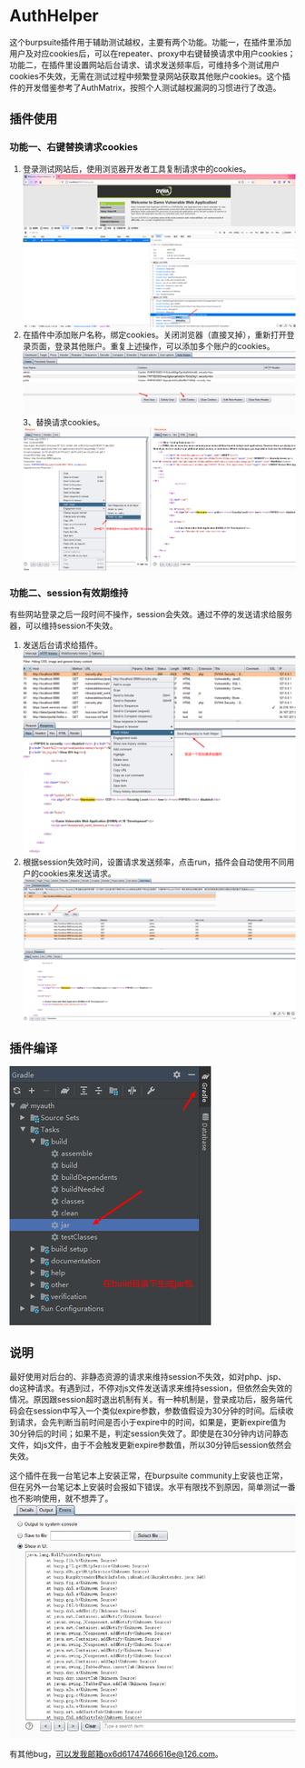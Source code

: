 # AuthHelper
这个burpsuite插件用于辅助测试越权，主要有两个功能。功能一，在插件里添加用户及对应cookies后，可以在repeater、proxy中右键替换请求中用户cookies；功能二，在插件里设置网站后台请求、请求发送频率后，可维持多个测试用户cookies不失效，无需在测试过程中频繁登录网站获取其他账户cookies。这个插件的开发借鉴参考了AuthMatrix，按照个人测试越权漏洞的习惯进行了改造。

## 插件使用

### 功能一、右键替换请求cookies

1. 登录测试网站后，使用浏览器开发者工具复制请求中的cookies。
![复制cookies](doc/2.png)
2. 在插件中添加账户名称，绑定cookies。关闭浏览器（直接叉掉），重新打开登录页面，登录其他账户。重复上述操作，可以添加多个账户的cookies。
![](doc/3.png)
3、替换请求cookies。
![](doc/4.png)
### 功能二、session有效期维持
有些网站登录之后一段时间不操作，session会失效。通过不停的发送请求给服务器，可以维持session不失效。
1. 发送后台请求给插件。
![](doc/5.png)
2. 根据session失效时间，设置请求发送频率，点击run，插件会自动使用不同用户的cookies来发送请求。
![](doc/6.png)
## 插件编译
![打jar包](doc/1.png)
## 说明
最好使用对后台的、非静态资源的请求来维持session不失效，如对php、jsp、do这种请求。有遇到过，不停对js文件发送请求来维持session，但依然会失效的情况。原因跟session超时退出机制有关。有一种机制是，登录成功后，服务端代码会在session中写入一个类似expire参数，参数值假设为30分钟的时间。后续收到请求，会先判断当前时间是否小于expire中的时间，如果是，更新expire值为30分钟后的时间；如果不是，判定session失效了。即使是在30分钟内访问静态文件，如js文件，由于不会触发更新expire参数值，所以30分钟后session依然会失效。

这个插件在我一台笔记本上安装正常，在burpsuite community上安装也正常，但在另外一台笔记本上安装时会报如下错误。水平有限找不到原因，简单测试一番也不影响使用，就不想弄了。
![](doc/7.png)

有其他bug，可以发我邮箱ox6d61747466616e@126.com。